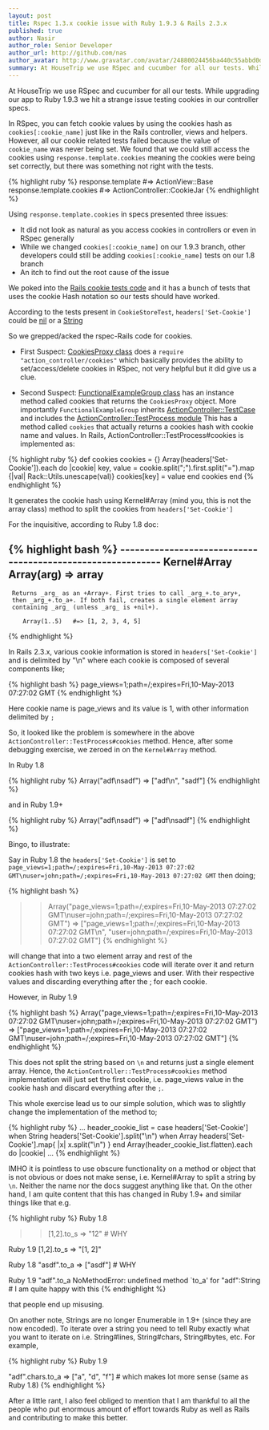 ```yaml
---
layout: post
title: Rspec 1.3.x cookie issue with Ruby 1.9.3 & Rails 2.3.x
published: true
author: Nasir
author_role: Senior Developer
author_url: http://github.com/nas
author_avatar: http://www.gravatar.com/avatar/24880024456ba440c55abbd0dce2c2ed.png
summary: At HouseTrip we use RSpec and cucumber for all our tests. While upgrading our app to Ruby 1.9.3 we hit a strange issue testing cookies in our controller specs.<br/><br/>In RSpec, you can fetch cookie values by using the cookies hash as `cookies[:cookie_name]` just like in the Rails controller, views and helpers. However, all our cookie related tests failed because the value of `cookie_name` was never being set. We found that we could still access the cookies using `response.template.cookies` meaning the cookies were being set correctly, but there was something not right with the tests.
---
```

At HouseTrip we use RSpec and cucumber for all our tests. While upgrading our app to Ruby 1.9.3 we hit a strange issue testing cookies in our controller specs.

In RSpec, you can fetch cookie values by using the cookies hash as `cookies[:cookie_name]` just like in the Rails controller, views and helpers. However, all our cookie related tests failed because the value of `cookie_name` was never being set. We found that we could still access the cookies using `response.template.cookies` meaning the cookies were being set correctly, but there was something not right with the tests.

{% highlight ruby %}
  response.template #=> ActionView::Base
  response.template.cookies #=> ActionController::CookieJar
{% endhighlight %}

Using `response.template.cookies` in specs presented three issues:

* It did not look as natural as you access cookies in controllers or even in RSpec generally
* While we changed `cookies[:cookie_name]` on our 1.9.3 branch, other developers could still be adding `cookies[:cookie_name]` tests on our 1.8 branch
* An itch to find out the root cause of the issue

We poked into the [Rails cookie tests code](https://github.com/Rails/Rails/blob/2-3-stable/actionpack/test/controller/session/cookie_store_test.rb) and it has a bunch of tests that uses the cookie Hash notation so our tests should have worked.

According to the tests present in `CookieStoreTest`, `headers['Set-Cookie']` could be [nil](https://github.com/Rails/Rails/blob/2-3-stable/actionpack/test/controller/session/cookie_store_test.rb#L185) or a [String](https://github.com/Rails/Rails/blob/2-3-stable/actionpack/test/controller/session/cookie_store_test.rb#L204)

So we grepped/acked the rspec-Rails code for cookies.

* First Suspect: [CookiesProxy class](https://github.com/dchelimsky/RSpec-Rails/blob/v1.3.4/lib/spec/Rails/example/cookies_proxy.rb) does a `require "action_controller/cookies"` which basically provides the ability to set/access/delete cookies in RSpec, not very helpful but it did give us a clue.

* Second Suspect: [FunctionalExampleGroup class](https://github.com/dchelimsky/RSpec-Rails/blob/v1.3.4/lib/spec/Rails/example/functional_example_group.rb) has an instance method called cookies that returns the `CookiesProxy` object. More importantly `FunctionalExampleGroup` inherits [ActionController::TestCase](https://github.com/Rails/Rails/blob/2-3-stable/actionpack/lib/action_controller/test_case.rb) and includes the [ActionController::TestProcess module](https://github.com/Rails/Rails/blob/2-3-stable/actionpack/lib/action_controller/test_process.rb) This has a method called `cookies` that actually returns a cookies hash with cookie name and values. In Rails, ActionController::TestProcess#cookies is implemented as:

{% highlight ruby %}
  def cookies
    cookies = {}
    Array(headers['Set-Cookie']).each do |cookie|
      key, value = cookie.split(";").first.split("=").map {|val| Rack::Utils.unescape(val)}
      cookies[key] = value
    end
    cookies
  end
{% endhighlight %}

It generates the cookie hash using Kernel#Array (mind you, this is not the array class) method to split the cookies from `headers['Set-Cookie']`

For the inquisitive, according to Ruby 1.8 doc:

{% highlight bash %}
  ----------------------------------------------------------- Kernel#Array
     Array(arg)    => array
  ------------------------------------------------------------------------
     Returns _arg_ as an +Array+. First tries to call _arg_+.to_ary+,
     then _arg_+.to_a+. If both fail, creates a single element array
     containing _arg_ (unless _arg_ is +nil+).

        Array(1..5)   #=> [1, 2, 3, 4, 5]

{% endhighlight %}

In Rails 2.3.x, various cookie information is stored in `headers['Set-Cookie']` and is delimited by "\n" where each cookie is composed of several components like;

{% highlight bash %}
  page_views=1;path=/;expires=Fri,10-May-2013 07:27:02 GMT
{% endhighlight %}

Here cookie name is page_views and its value is 1, with other information delimited by `;`

So, it looked like the problem is somewhere in the above `ActionController::TestProcess#cookies` method. Hence, after some debugging exercise, we zeroed in on the `Kernel#Array` method.

In Ruby 1.8

{% highlight ruby %}
  Array("adf\nsadf")
  => ["adf\n", "sadf"]
{% endhighlight %}

and in Ruby 1.9+

{% highlight ruby %}
  Array("adf\nsadf")
  => ["adf\nsadf"]
{% endhighlight %}

Bingo, to illustrate:

Say in Ruby 1.8 the `headers['Set-Cookie']` is set to `page_views=1;path=/;expires=Fri,10-May-2013 07:27:02 GMT\nuser=john;path=/;expires=Fri,10-May-2013 07:27:02 GMT` then doing;

{% highlight bash %}
  >> Array("page_views=1;path=/;expires=Fri,10-May-2013 07:27:02 GMT\nuser=john;path=/;expires=Fri,10-May-2013 07:27:02 GMT")
  => ["page_views=1;path=/;expires=Fri,10-May-2013 07:27:02 GMT\n", "user=john;path=/;expires=Fri,10-May-2013 07:27:02 GMT"]
{% endhighlight %}

will change that into a two element array and rest of the `ActionController::TestProcess#cookies` code will iterate over it and return cookies hash with two keys i.e. page_views and user.  With their respective values and discarding everything after the ; for each cookie.

However, in Ruby 1.9

{% highlight bash %}
  Array("page_views=1;path=/;expires=Fri,10-May-2013 07:27:02 GMT\nuser=john;path=/;expires=Fri,10-May-2013 07:27:02 GMT")
  => ["page_views=1;path=/;expires=Fri,10-May-2013 07:27:02 GMT\nuser=john;path=/;expires=Fri,10-May-2013 07:27:02 GMT"]
{% endhighlight %}

This does not split the string based on `\n` and returns just a single element array. Hence, the `ActionController::TestProcess#cookies` method implementation will just set the first cookie, i.e. page_views value in the cookie hash and discard everything after the `;`.

This whole exercise lead us to our simple solution, which was to slightly change the implementation of the method to;

{% highlight ruby %}
  ...
  header_cookie_list = case headers['Set-Cookie']
  when String
    headers['Set-Cookie'].split("\n")
  when Array
    headers['Set-Cookie'].map{ |x| x.split("\n") }
  end
  Array(header_cookie_list.flatten).each do |cookie|
...
{% endhighlight %}

IMHO it is pointless to use obscure functionality on a method or object that is not obvious or does not make sense, i.e. Kernel#Array to split a string by `\n`.  Neither the name nor the docs suggest anything like that. On the other hand, I am quite content that this has changed in Ruby 1.9+ and similar things like that e.g.

{% highlight ruby %}
  Ruby 1.8
  >> [1,2].to_s
  => "12" # WHY
 
  Ruby 1.9
  [1,2].to_s
  => "[1, 2]"

  Ruby 1.8
  "asdf".to_a
  => ["asdf"] # WHY
  
  Ruby 1.9
  "adf".to_a
  NoMethodError: undefined method `to_a' for "adf":String   # I am quite happy with this
{% endhighlight %}

that people end up misusing.

On another note, Strings are no longer Enumerable in 1.9+ (since they are now encoded). To iterate over a string you need to tell Ruby exactly what you want to iterate on i.e. String#lines, String#chars, String#bytes, etc. For example,

{% highlight ruby %}
  Ruby 1.9

 "adf".chars.to_a
 => ["a", "d", "f"] # which makes lot more sense (same as Ruby 1.8)
{% endhighlight %}

After a little rant, I also feel obliged to mention that I am thankful to all the people who put enormous amount of effort towards Ruby as well as Rails and contributing to make this better.
